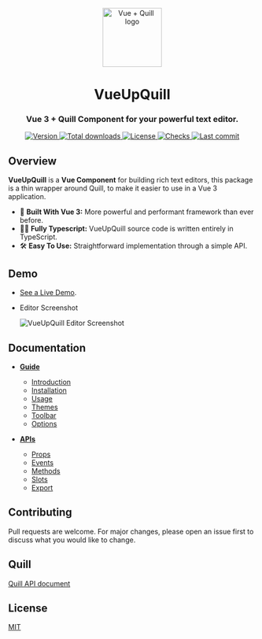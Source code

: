 <p align="center">
  <a href="https://vueup.github.io/vueup-quill/" target="_blank" rel="noopener noreferrer">
    <img height="120" src="https://vueup.github.io/vueup-quill/quill.svg" alt="Vue + Quill logo">
  </a>
</p>
<h1 align="center">VueUpQuill</h1>
<h3 align="center">
  Vue 3 + Quill Component for your powerful text editor.
</h3>
<p align="center">
  <a href="https://www.npmjs.com/package/@vueup/quill" title="Version">
    <img src="https://img.shields.io/npm/v/@vueup/quill?color=blue" alt="Version">
  </a>
  <a href="https://www.npmjs.com/package/@vueup/quill" title="Total downloads">
    <img src="https://img.shields.io/npm/dt/@vueup/quill" alt="Total downloads">
  </a>
  <a href="https://www.npmjs.com/package/@vueup/quill" title="License">
    <img src="https://img.shields.io/npm/l/@vueup/quill?color=orange" alt="License">
  </a>
  <a href="https://github.com/vueup/vueup-quill" title="Checks">
    <img src="https://img.shields.io/github/checks-status/vueup/vueup-quill/master?logo=github" alt="Checks">
  </a>
  <a href="https://github.com/vueup/vueup-quill" title="Last commit">
    <img src="https://img.shields.io/github/last-commit/vueup/vueup-quill?logo=github" alt="Last commit">
  </a>
 </p>
 
## Overview

**VueUpQuill** is a **Vue Component** for building rich text editors, this package is a thin wrapper around Quill, to make it easier to use in a Vue 3 application.

- 💚 **Built With Vue 3:** More powerful and performant framework than ever before.
- 🧙‍♂️ **Fully Typescript:** VueUpQuill source code is written entirely in TypeScript.
- 🛠️ **Easy To Use:** Straightforward implementation through a simple API.

## Demo
- [See a Live Demo](https://vueup.github.io/vueup-quill/#demo).
- Editor Screenshot
  
  ![VueUpQuill Editor Screenshot](https://user-images.githubusercontent.com/6185447/111869834-c14afb00-89b3-11eb-82e6-d4d226adfde9.png)

## Documentation
- **[Guide](https://vueup.github.io/vueup-quill/guide/)**
  - [Introduction](https://vueup.github.io/vueup-quill/guide/)
  - [Installation](https://vueup.github.io/vueup-quill/guide/installation.html)
  - [Usage](https://vueup.github.io/vueup-quill/guide/usage.html)
  - [Themes](https://vueup.github.io/vueup-quill/guide/themes.html)
  - [Toolbar](https://vueup.github.io/vueup-quill/guide/toolbar.html)
  - [Options](https://vueup.github.io/vueup-quill/guide/options.html)
  
- **[APIs](https://vueup.github.io/vueup-quill/api/)**
  - [Props](https://vueup.github.io/vueup-quill/api/)
  - [Events](https://vueup.github.io/vueup-quill/api/events.html)
  - [Methods](https://vueup.github.io/vueup-quill/api/methods.html)
  - [Slots](https://vueup.github.io/vueup-quill/api/slots.html)
  - [Export](https://vueup.github.io/vueup-quill/api/export.html)

## Contributing
Pull requests are welcome. For major changes, please open an issue first to discuss what you would like to change.

## Quill
[Quill API document](https://quilljs.com/docs/quickstart/)

## License
[MIT](https://choosealicense.com/licenses/mit/)
